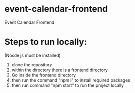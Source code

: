 # event-calendar-frontend
Event Calendar Frontend

# Steps to run locally:

(Nosde js must be installed)
1. clone the repository
2. within the directory there is a frontend directory
3. Go inside the frontend directory
4. then run the command "npm i" to install required packages
5. then run command "npm start" to run the project locally



